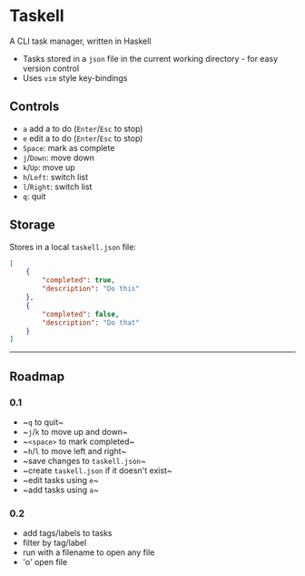 # Taskell

A CLI task manager, written in Haskell

- Tasks stored in a `json` file in the current working directory - for easy version control
- Uses `vim` style key-bindings

## Controls

- `a` add a to do (`Enter`/`Esc` to stop)
- `e` edit a to do (`Enter`/`Esc` to stop)
- `Space`: mark as complete
- `j`/`Down`: move down
- `k`/`Up`: move up
- `h`/`Left`: switch list 
- `l`/`Right`: switch list 
- `q`: quit

## Storage

Stores in a local `taskell.json` file:

```json
[
    {
        "completed": true,
        "description": "Do this"
    },
    {
        "completed": false,
        "description": "Do that"
    }
]
```

---

## Roadmap

### 0.1

- ~`q` to quit~
- ~`j`/`k` to move up and down~
- ~`<space>` to mark completed~
- ~`h`/`l` to move left and right~
- ~save changes to `taskell.json`~
- ~create `taskell.json` if it doesn't exist~
- ~edit tasks using `e`~
- ~add tasks using `a`~

### 0.2

- add tags/labels to tasks
- filter by tag/label
- run with a filename to open any file
- 'o' open file
